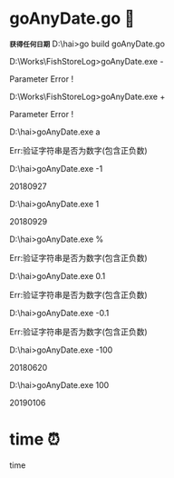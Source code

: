 # goAnyDate.go  :lemon: 
__`获得任何日期`__
D:\hai>go build goAnyDate.go

D:\Works\FishStoreLog>goAnyDate.exe -

Parameter Error !

D:\Works\FishStoreLog>goAnyDate.exe +

Parameter Error !

D:\hai>goAnyDate.exe a

Err:验证字符串是否为数字(包含正负数)

D:\hai>goAnyDate.exe -1

20180927

D:\hai>goAnyDate.exe 1

20180929

D:\hai>goAnyDate.exe %

Err:验证字符串是否为数字(包含正负数)

D:\hai>goAnyDate.exe 0.1

Err:验证字符串是否为数字(包含正负数)

D:\hai>goAnyDate.exe -0.1

Err:验证字符串是否为数字(包含正负数)

D:\hai>goAnyDate.exe -100

20180620

D:\hai>goAnyDate.exe 100

20190106

# time  :alarm_clock:
time

